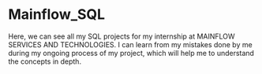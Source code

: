 # Mainflow_SQL
Here, we can see all my SQL projects for my internship at MAINFLOW SERVICES AND TECHNOLOGIES.
I can learn from my mistakes done by me during my ongoing process of my project, which will help me to understand the concepts in depth.
